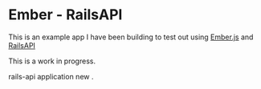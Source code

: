 # Ember - RailsAPI

This is an example app I have been building to test out using
[Ember.js](http://emberjs.com) and
[RailsAPI](https://github.com/rails-api)

This is a work in progress.

rails-api application new .

